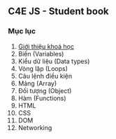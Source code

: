 ## C4E JS - Student book
### Mục lục
1. [Giới thiệu khoá học](course_introduction.md)
2. Biến (Variables)
3. Kiểu dữ liệu (Data types)
4. Vòng lặp (Loops)
5. Câu lệnh điều kiện
6. Mảng (Array)
7. Đối tượng (Object)
8. Hàm (Functions)
9. HTML
10. CSS
11. DOM
12. Networking